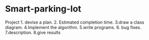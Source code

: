 # Smart-parking-lot
Project 1. devise a plan. 2. Estimated completion time. 3.draw a class diagram. 4.Implement the algorithm. 5.write programs. 6. bug fixes. 7.description. 8.give results
